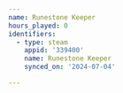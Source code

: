 ```yaml
---
name: Runestone Keeper
hours_played: 0
identifiers:
  - type: steam
    appid: '339400'
    name: Runestone Keeper
    synced_on: '2024-07-04'

---
```

